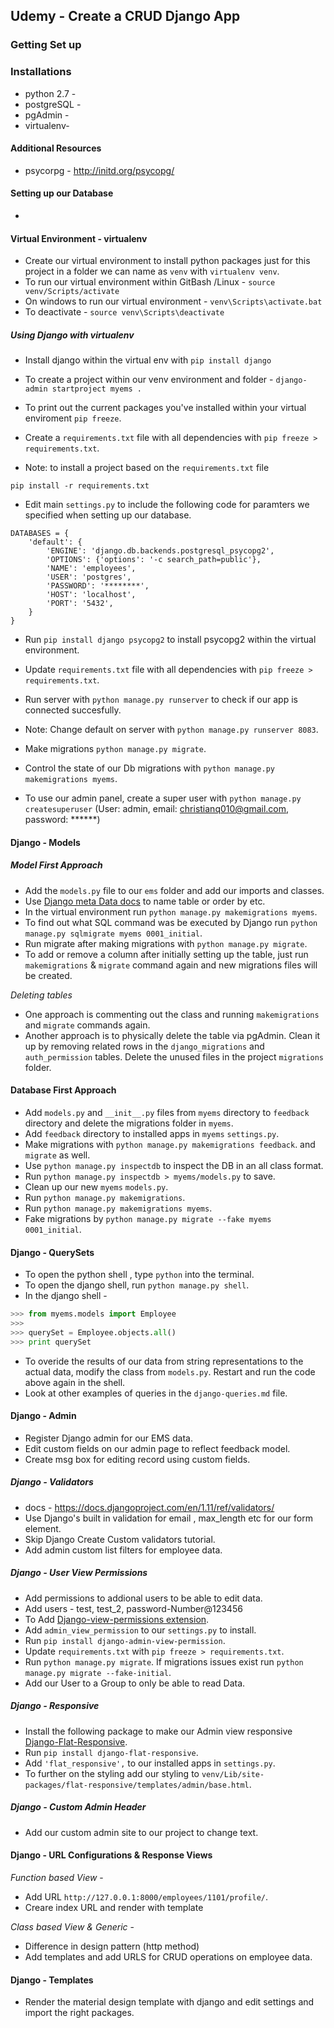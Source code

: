 ## Udemy - Create a CRUD Django App 

### Getting Set up

### Installations
* python 2.7 - 
* postgreSQL -  
* pgAdmin - 
* virtualenv- 

#### Additional Resources 
* psycorpg - http://initd.org/psycopg/

#### Setting up our Database
* 

#### Virtual Environment - virtualenv 
* Create our virtual environment to install python packages just for this project in a folder we can name as `venv` with `virtualenv venv`.
* To run our virtual environment within GitBash /Linux -  `source venv/Scripts/activate`
* On windows to run our virtual environment -  `venv\Scripts\activate.bat`
* To deactivate - `source venv\Scripts\deactivate`

##### Using Django with virtualenv
* Install django within the virtual env with `pip install django`
* To create a project within our venv environment and folder - `django-admin startproject myems .`
* To print out the current packages you've installed within your virtual enviroment `pip freeze`.
* Create a `requirements.txt` file with all dependencies with `pip freeze > requirements.txt`.

* Note: to install a project based on the `requirements.txt` file 
```
pip install -r requirements.txt
```

* Edit main `settings.py` to include the following code for paramters we specified when setting up our database.
```
DATABASES = {
    'default': {
        'ENGINE': 'django.db.backends.postgresql_psycopg2',
        'OPTIONS': {'options': '-c search_path=public'},
        'NAME': 'employees',
        'USER': 'postgres',
        'PASSWORD': '********',
        'HOST': 'localhost',
        'PORT': '5432',
    }
}
```

* Run `pip install django psycopg2` to install psycopg2 within the virtual environment.
* Update `requirements.txt` file with all dependencies with `pip freeze > requirements.txt`.
* Run server with `python manage.py runserver` to check if our app is connected succesfully.
* Note: Change default on server with `python manage.py runserver 8083`.
* Make migrations `python manage.py migrate`.
* Control the state of our Db migrations with `python manage.py makemigrations myems`.

* To use our admin panel, create a super user with `python manage.py createsuperuser` (User: admin, email: christianq010@gmail.com, password: ******)


#### Django - Models 
##### Model First Approach

* Add the `models.py` file to our `ems` folder and add our imports and classes.
* Use [Django meta Data docs](https://docs.djangoproject.com/en/1.11/ref/models/options/) to name table or order by etc.
* In the virtual environment run `python manage.py makemigrations myems`.
* To find out what SQL command was be executed by Django run `python manage.py sqlmigrate myems 0001_initial`.
* Run migrate after making migrations with `python manage.py migrate`.
* To add or remove a column after initially setting up the table, just run `makemigrations` & `migrate` command again and new migrations files will be created.

*Deleting tables*
* One approach is commenting out the class and running `makemigrations` and `migrate` commands again.
* Another approach is to physically delete the table via pgAdmin. Clean it up by removing related rows in the `django_migrations` and `auth_permission` tables. Delete the unused files in the project `migrations` folder.

#### Database First Approach
* Add `models.py` and `__init__.py` files from `myems` directory to `feedback` directory and delete the migrations folder in `myems`.
* Add `feedback` directory to installed apps in `myems` `settings.py`.
* Make migrations with `python manage.py makemigrations feedback`. and `migrate` as well.
* Use `python manage.py inspectdb` to inspect the DB in an all class format.
* Run `python manage.py inspectdb > myems/models.py` to save. 
* Clean up our new `myems` `models.py`.
* Run `python manage.py makemigrations`.
* Run `python manage.py makemigrations myems`.
* Fake migrations by `python manage.py migrate --fake myems 0001_initial`.


#### Django - QuerySets 
* To open the python shell , type `python` into the terminal.
* To open the django shell, run `python manage.py shell`.
* In the django shell - 

```python
>>> from myems.models import Employee
>>>
>>> querySet = Employee.objects.all()
>>> print querySet
```

* To overide the results of our data from string representations to the actual data, modify the class from `models.py`. Restart and run the code above again in the shell.
* Look at other examples of queries in the `django-queries.md` file.

#### Django - Admin
* Register Django admin for our EMS data.
* Edit custom fields on our admin page to reflect feedback model.
* Create msg box for editing record using custom fields.

##### *Django - Validators*
* docs - https://docs.djangoproject.com/en/1.11/ref/validators/
* Use Django's built in validation for email , max_length etc for our form element. 
* Skip Django Create Custom validators tutorial.
* Add admin custom list filters for employee data.

##### *Django - User View Permissions*
* Add permissions to addional users to be able to edit data.
* Add users - test, test_2, password-Number@123456
* To Add [Django-view-permissions extension](https://github.com/ctxis/django-admin-view-permission).
* Add `admin_view_permission` to our `settings.py` to install.
* Run `pip install django-admin-view-permission`.
* Update `requirements.txt` with `pip freeze > requirements.txt`.
* Run `python manage.py migrate`. If migrations issues exist run `python manage.py migrate --fake-initial`.
* Add our User to a Group to only be able to read Data.

##### *Django - Responsive*
* Install the following package to make our Admin view responsive [Django-Flat-Responsive](https://github.com/elky/django-flat-responsive).
* Run `pip install django-flat-responsive`.
* Add `'flat_responsive',` to our installed apps in `settings.py`.
* To further on the styling add our styling to `venv/Lib/site-packages/flat-responsive/templates/admin/base.html`.

##### *Django - Custom Admin Header*
* Add our custom admin site to our project to change text.


#### Django - URL Configurations & Response Views
*Function based View* -
* Add URL `http://127.0.0.1:8000/employees/1101/profile/`.
* Creare index URL and render with template

*Class based View & Generic* - 
*  Difference in design pattern (http method)
* Add templates and add URLS for CRUD operations on employee data.

 
#### Django - Templates
* Render the material design template with django and edit settings and import the right packages. 